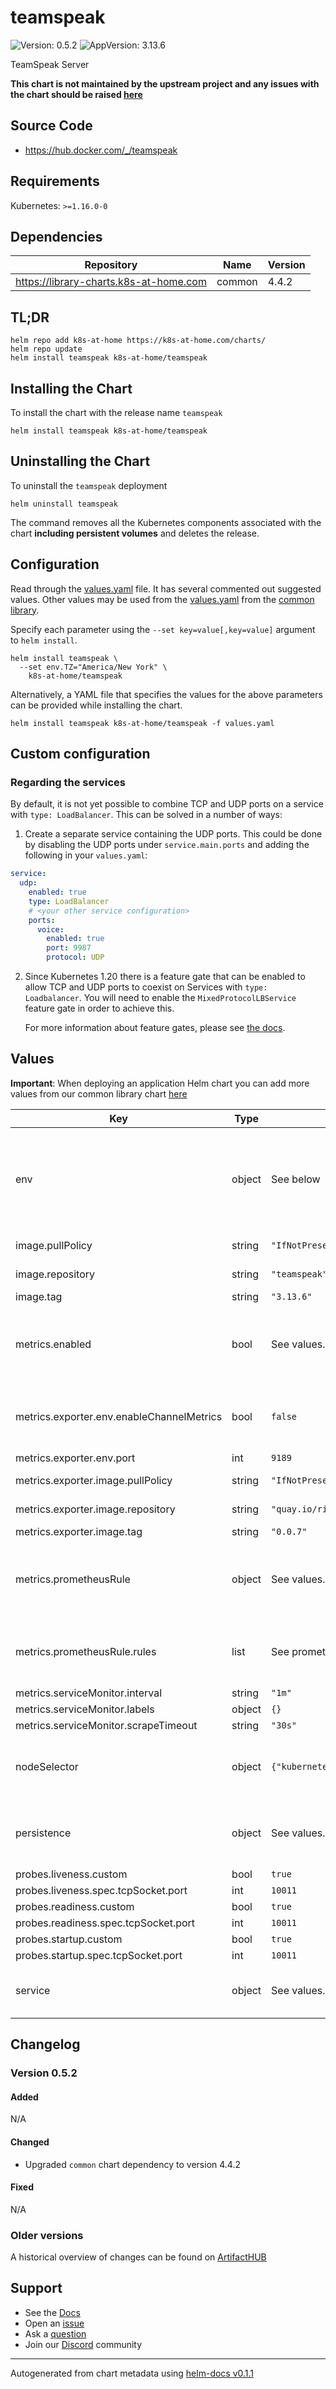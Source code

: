 # teamspeak

![Version: 0.5.2](https://img.shields.io/badge/Version-0.5.2-informational?style=flat-square) ![AppVersion: 3.13.6](https://img.shields.io/badge/AppVersion-3.13.6-informational?style=flat-square)

TeamSpeak Server

**This chart is not maintained by the upstream project and any issues with the chart should be raised [here](https://github.com/k8s-at-home/charts/issues/new/choose)**

## Source Code

* <https://hub.docker.com/_/teamspeak>

## Requirements

Kubernetes: `>=1.16.0-0`

## Dependencies

| Repository | Name | Version |
|------------|------|---------|
| https://library-charts.k8s-at-home.com | common | 4.4.2 |

## TL;DR

```console
helm repo add k8s-at-home https://k8s-at-home.com/charts/
helm repo update
helm install teamspeak k8s-at-home/teamspeak
```

## Installing the Chart

To install the chart with the release name `teamspeak`

```console
helm install teamspeak k8s-at-home/teamspeak
```

## Uninstalling the Chart

To uninstall the `teamspeak` deployment

```console
helm uninstall teamspeak
```

The command removes all the Kubernetes components associated with the chart **including persistent volumes** and deletes the release.

## Configuration

Read through the [values.yaml](./values.yaml) file. It has several commented out suggested values.
Other values may be used from the [values.yaml](https://github.com/k8s-at-home/library-charts/tree/main/charts/stable/common/values.yaml) from the [common library](https://github.com/k8s-at-home/library-charts/tree/main/charts/stable/common).

Specify each parameter using the `--set key=value[,key=value]` argument to `helm install`.

```console
helm install teamspeak \
  --set env.TZ="America/New York" \
    k8s-at-home/teamspeak
```

Alternatively, a YAML file that specifies the values for the above parameters can be provided while installing the chart.

```console
helm install teamspeak k8s-at-home/teamspeak -f values.yaml
```

## Custom configuration

### Regarding the services

By default, it is not yet possible to combine TCP and UDP ports on a service with `type: LoadBalancer`. This can be solved in a number of ways:

1. Create a separate service containing the UDP ports. This could be done by disabling the UDP ports under `service.main.ports` and adding the following in your `values.yaml`:

```yaml
service:
  udp:
    enabled: true
    type: LoadBalancer
    # <your other service configuration>
    ports:
      voice:
        enabled: true
        port: 9987
        protocol: UDP
```

2. Since Kubernetes 1.20 there is a feature gate that can be enabled to allow TCP and UDP ports to coexist on Services with `type: Loadbalancer`.
   You will need to enable the `MixedProtocolLBService` feature gate in order to achieve this.

   For more information about feature gates, please see [the docs](https://kubernetes.io/docs/reference/command-line-tools-reference/feature-gates/).

## Values

**Important**: When deploying an application Helm chart you can add more values from our common library chart [here](https://github.com/k8s-at-home/library-charts/tree/main/charts/stable/common)

| Key | Type | Default | Description |
|-----|------|---------|-------------|
| env | object | See below | environment variables. See more environment variables in the [teamspeak image documentation](https://hub.docker.com/_/teamspeak). |
| image.pullPolicy | string | `"IfNotPresent"` | image pull policy |
| image.repository | string | `"teamspeak"` | image repository |
| image.tag | string | `"3.13.6"` | image tag |
| metrics.enabled | bool | See values.yaml | Enable and configure ts3exporter sidecar and Prometheus serviceMonitor. |
| metrics.exporter.env.enableChannelMetrics | bool | `false` | Set to true to enable gathering of channel metrics |
| metrics.exporter.env.port | int | `9189` | metrics port |
| metrics.exporter.image.pullPolicy | string | `"IfNotPresent"` | image pull policy |
| metrics.exporter.image.repository | string | `"quay.io/ricardbejarano/ts3exporter"` | image repository |
| metrics.exporter.image.tag | string | `"0.0.7"` | image tag |
| metrics.prometheusRule | object | See values.yaml | Enable and configure Prometheus Rules for the chart under this key. |
| metrics.prometheusRule.rules | list | See prometheusrules.yaml | Configure additionial rules for the chart under this key. |
| metrics.serviceMonitor.interval | string | `"1m"` |  |
| metrics.serviceMonitor.labels | object | `{}` |  |
| metrics.serviceMonitor.scrapeTimeout | string | `"30s"` |  |
| nodeSelector | object | `{"kubernetes.io/arch":"amd64"}` | The TeamSpeak server binary is only available for x86_64. |
| persistence | object | See values.yaml | Configure persistence settings for the chart under this key. |
| probes.liveness.custom | bool | `true` |  |
| probes.liveness.spec.tcpSocket.port | int | `10011` |  |
| probes.readiness.custom | bool | `true` |  |
| probes.readiness.spec.tcpSocket.port | int | `10011` |  |
| probes.startup.custom | bool | `true` |  |
| probes.startup.spec.tcpSocket.port | int | `10011` |  |
| service | object | See values.yaml | Configures service settings for the chart. |

## Changelog

### Version 0.5.2

#### Added

N/A

#### Changed

* Upgraded `common` chart dependency to version 4.4.2

#### Fixed

N/A

### Older versions

A historical overview of changes can be found on [ArtifactHUB](https://artifacthub.io/packages/helm/k8s-at-home/teamspeak?modal=changelog)

## Support

- See the [Docs](https://docs.k8s-at-home.com/our-helm-charts/getting-started/)
- Open an [issue](https://github.com/k8s-at-home/charts/issues/new/choose)
- Ask a [question](https://github.com/k8s-at-home/organization/discussions)
- Join our [Discord](https://discord.gg/sTMX7Vh) community

----------------------------------------------
Autogenerated from chart metadata using [helm-docs v0.1.1](https://github.com/k8s-at-home/helm-docs/releases/v0.1.1)
